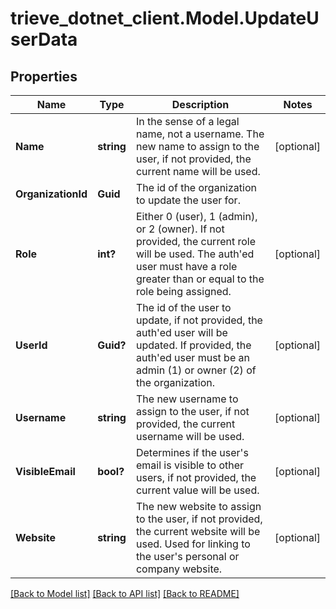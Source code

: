 # trieve_dotnet_client.Model.UpdateUserData

## Properties

Name | Type | Description | Notes
------------ | ------------- | ------------- | -------------
**Name** | **string** | In the sense of a legal name, not a username. The new name to assign to the user, if not provided, the current name will be used. | [optional] 
**OrganizationId** | **Guid** | The id of the organization to update the user for. | 
**Role** | **int?** | Either 0 (user), 1 (admin), or 2 (owner). If not provided, the current role will be used. The auth&#39;ed user must have a role greater than or equal to the role being assigned. | [optional] 
**UserId** | **Guid?** | The id of the user to update, if not provided, the auth&#39;ed user will be updated. If provided, the auth&#39;ed user must be an admin (1) or owner (2) of the organization. | [optional] 
**Username** | **string** | The new username to assign to the user, if not provided, the current username will be used. | [optional] 
**VisibleEmail** | **bool?** | Determines if the user&#39;s email is visible to other users, if not provided, the current value will be used. | [optional] 
**Website** | **string** | The new website to assign to the user, if not provided, the current website will be used. Used for linking to the user&#39;s personal or company website. | [optional] 

[[Back to Model list]](../README.md#documentation-for-models) [[Back to API list]](../README.md#documentation-for-api-endpoints) [[Back to README]](../README.md)

